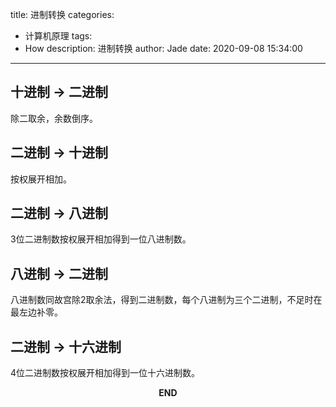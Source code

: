 title: 进制转换
categories:
  - 计算机原理
tags:
  - How
description: 进制转换
author: Jade
date: 2020-09-08 15:34:00
---

## 十进制 -> 二进制
除二取余，余数倒序。

## 二进制 -> 十进制
按权展开相加。

## 二进制 -> 八进制
3位二进制数按权展开相加得到一位八进制数。

## 八进制 -> 二进制
八进制数同故宫除2取余法，得到二进制数，每个八进制为三个二进制，不足时在最左边补零。

## 二进制 -> 十六进制
4位二进制数按权展开相加得到一位十六进制数。


<p style="text-align: center"><strong>END</strong></p>